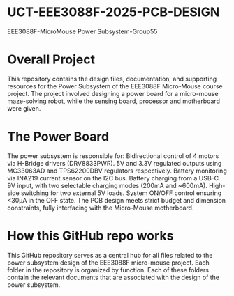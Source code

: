 # UCT-EEE3088F-2025-PCB-DESIGN
EEE3088F-MicroMouse Power Subsystem-Group55
# Overall Project
This repository contains the design files, documentation, and supporting resources for the Power Subsystem of the EEE3088F Micro-Mouse course project.
The project involved designing a power board for a micro-mouse maze-solving robot, while the sensing board, processor and motherboard were given.
# The Power Board
The power subsystem is responsible for:
Bidirectional control of 4 motors via H-Bridge drivers (DRV8833PWR).
5V and 3.3V regulated outputs using MC33063AD and TPS62200DBV regulators respectively.
Battery monitoring via INA219 current sensor on the I2C bus.
Battery charging from a USB-C 9V input, with two selectable charging modes (200mA and ~600mA).
High-side switching for two external 5V loads.
System ON/OFF control ensuring <30µA in the OFF state.
The PCB design meets strict budget and dimension constraints, fully interfacing with the Micro-Mouse motherboard.
# How this GitHub repo works
This GitHub repository serves as a central hub for all files related to the power subsystem design of the EEE3088F micro-mouse project.
Each folder in the repository is organized by function. Each of these folders contain the relevant documents that are associated with the design of the power subsystem.
